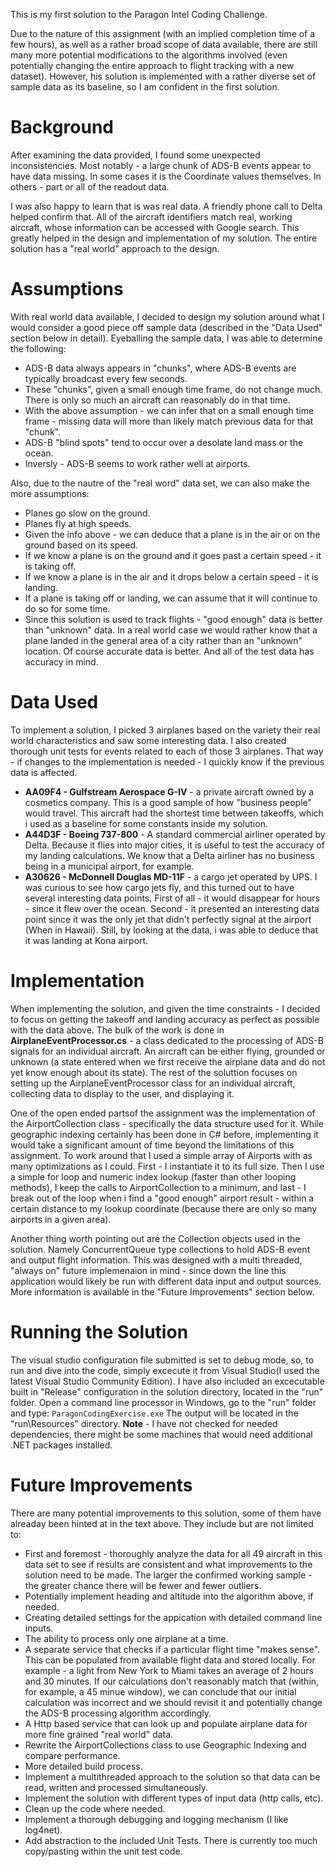 This is my first solution to the Paragon Intel Coding Challenge.

Due to the nature of this assignment (with an implied completion time of a few hours), as well as a rather broad scope of data available, there are still many more potential modifications to the algorithms involved (even potentially changing the entire approach to flight tracking with a new dataset). However, his solution is implemented with a rather diverse set of sample data as its baseline, so I am confident in the first solution.

# Background

After examining the data provided, I found some unexpected inconsistencies. Most notably - a large chunk of ADS-B events appear to have data missing. In some cases it is the Coordinate values themselves. In others - part or all of the readout data.


I was also happy to learn that is was real data. A friendly phone call to Delta helped confirm that. All of the aircraft identifiers match real, working aircraft, whose information can be accessed with Google search. This greatly helped in the design and implementation of my solution. The entire solution has a "real world" approach to the design.


# Assumptions
With real world data available, I decided to design my solution around what I would consider a good piece off sample data (described in the "Data Used" section below in detail). Eyeballing the sample data, I was able to determine the following:

* ADS-B data always appears in "chunks", where ADS-B events are typically broadcast every few seconds.
* These "chunks", given a small enough time frame, do not change much. There is only so much an aircraft can reasonably do in that time.
* With the above assumption - we can infer that on a small enough time frame - missing data will more than likely match previous data for that "chunk".
* ADS-B "blind spots" tend to occur over a desolate land mass or the ocean.
* Inversly - ADS-B seems to work rather well at airports.

Also, due to the nautre of the "real word" data set, we can also make the more assumptions:
* Planes go slow on the ground.
* Planes fly at high speeds.
* Given the info above - we can deduce that a plane is in the air or on the ground based on its speed.
* If we know a plane is on the ground and it goes past a certain speed - it is taking off.
* If we know a plane is in the air and it drops below a certain speed - it is landing.
* If a plane is taking off or landing, we can assume that it will continue to do so for some time.
* Since this solution is used to track flights - "good enough" data is better than "unknown" data. In a real world case we would rather know that a plane landed in the general area of a city rather than an "unknown" location. Of course accurate data is better. And all of the test data has accuracy in mind.


# Data Used
To implement a solution, I picked 3 airplanes based on the variety their real world characteristics and saw some interesting data. I also created thorough unit tests for events related to each of those 3 airplanes. That way - if changes to the implementation is needed - I quickly know if the previous data is affected. 
*  **AA09F4 - Gulfstream Aerospace G-IV** - a private aircraft owned by a cosmetics company. This is a good sample of how "business people" would travel. This aircraft had the shortest time between takeoffs, which i used as a baseline for some constants inside my solution.
* **A44D3F - Boeing 737-800** - A standard commercial airliner operated by Delta. Because it flies into major cities, it is useful to test the accuracy of my landing calculations. We know that a Delta airliner has no business being in a municipal airport, for example.
* **A30626 - McDonnell Douglas MD-11F** - a cargo jet operated by UPS. I was curious to see how cargo jets fly, and this turned out to have several interesting data points. First of all - it would disappear for hours - since it flew over the ocean. Second - it presented an interesting data point since it was the only jet that didn't perfectly signal at the airport (When in Hawaii). Still, by looking at the data, i was able to deduce that it was landing at Kona airport.


# Implementation
When implementing the solution, and given the time constraints - I decided to focus on getting the takeoff and landing accuracy as perfect as possible with the data above. The bulk of the work is done in **AirplaneEventProcessor.cs**  - a class dedicated to the processing of ADS-B signals for an individual aircraft. An aircraft can be either flying, grounded or unknown (a state entered when we first receive the airplane data and do not yet know enough about its state). The rest of the soluttion focuses on setting up the AirplaneEventProcessor class for an individual aircraft, collecting data to display to the user, and displaying it.

One of the open ended partsof the assignment was the implementation of the AirportCollection class - specifically the data structure used for it. While geographic indexing certainly has been done in C# before, implementing it would take a significant amount of time beyond the limitations of this assignment. To work around that I used a simple array of Airports with as many optimizations as I could. First - I instantiate it to its full size. Then I use a simple for loop and numeric index lookup (faster than other looping methods), I keep the calls to AirportCollection to a minimum, and
last - I break out of the loop when i find a "good enough" airport result - within a certain distance to my lookup coordinate (because there are only so many airports in a given area).

Another thing worth pointing out are the Collection objects used in the solution. Namely ConcurrentQueue type collections to hold ADS-B event and output flight information. This was designed with a multi threaded, "always on" future implemenaion in mind - since down the line this application would likely be run with different data input and output sources. More information is available in the "Future Improvements" section below.


# Running the Solution
The visual studio configuration file submitted is set to debug mode, so, to run and dive into the code, simply excecute it from Visual Studio(I used the latest Visual Studio Community Edition).
I have also included an excecutable built in "Release" configuration in the solution directory, located in the "run" folder. Open a command line processor in Windows, go to the "run" folder and type:
`ParagonCodingExercise.exe`
The output will be located in the "run\Resources" directory.
**Note** - I have not checked for needed dependencies, there might be some machines that would need additional .NET packages installed.



# Future Improvements

There are many potential improvements to this solution, some of them have alreaday been hinted at in the text above. They include but are not limited to:
* First and foremost - thoroughly analyze the data for all 49 aircraft in this data set to see if results are consistent and what improvements to the solution need to be made. The larger the confirmed working sample - the greater chance there will be fewer and fewer outliers.
* Potentially implement heading and altitude into the algorithm above, if needed.
* Creating detailed settings for the appication with detailed command line inputs.
* The ability to process only one airplane at a time.
* A separate service that checks if a particular flight time "makes sense". This can be populated from available flight data and stored locally. For example - a light from New York to Miami takes an average of 2 hours and 30 minutes. If our calculations don't reasonably match that (within, for example, a 45 minue window), we can conclude that our initial calculation was incorrect and we should revisit it and potentially change the ADS-B processing algorithm accordingly. 
* A Http based service that can look up and populate airplane data for more fine grained "real world" data.
* Rewrite the AirportCollections class to use Geographic Indexing and compare performance.
* More detailed build process.
* Implement a multithreaded approach to the solution so that data can be read, written and processed simultaneously.
* Implement the solution with different types of input data (http calls, etc).
* Clean up the code where needed. 
* Implement a thorough debugging and logging mechanism (I like log4net).
* Add abstraction to the included Unit Tests. There is currently too much copy/pasting within the unit test code.

